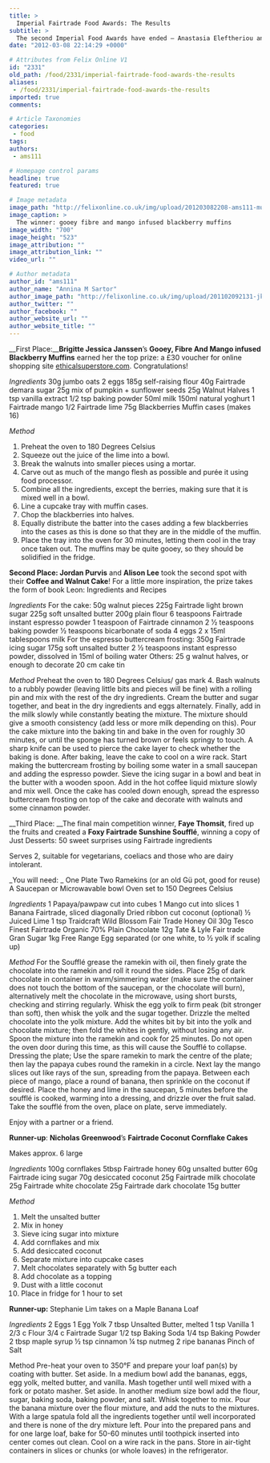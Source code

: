 ```yaml
---
title: >
  Imperial Fairtrade Food Awards: The Results
subtitle: >
  The second Imperial Food Awards have ended – Anastasia Eleftheriou and Michael Krestas sift through the entries in search of Imperial’s best cookery maestros
date: "2012-03-08 22:14:29 +0000"

# Attributes from Felix Online V1
id: "2331"
old_path: /food/2331/imperial-fairtrade-food-awards-the-results
aliases:
 - /food/2331/imperial-fairtrade-food-awards-the-results
imported: true
comments:

# Article Taxonomies
categories:
 - food
tags:
authors:
 - ams111

# Homepage control params
headline: true
featured: true

# Image metadata
image_path: "http://felixonline.co.uk/img/upload/201203082208-ams111-muffin.jpg"
image_caption: >
  The winner: gooey fibre and mango infused blackberry muffins
image_width: "700"
image_height: "523"
image_attribution: ""
image_attribution_link: ""
video_url: ""

# Author metadata
author_id: "ams111"
author_name: "Annina M Sartor"
author_image_path: "http://felixonline.co.uk/img/upload/201102092131-jk708-FelixPro.jpg"
author_twitter: ""
author_facebook: ""
author_website_url: ""
author_website_title: ""
---
```


__First Place:____Brigitte Jessica Janssen__’s __Gooey, Fibre And Mango infused Blackberry Muffins__ earned her the top prize: a £30 voucher for online shopping site [ethicalsuperstore.com](http://ethicalsuperstore.com). Congratulations!

_Ingredients_
 30g jumbo oats
 2 eggs
 185g self-raising flour
 40g Fairtrade demara sugar
 25g mix of pumpkin + sunflower seeds
 25g Walnut Halves
 1 tsp vanilla extract
 1/2 tsp baking powder
 50ml milk
 150ml natural yoghurt
 1 Fairtrade mango
 1/2 Fairtrade lime
 75g Blackberries
 Muffin cases (makes 16)

_Method_
 1. Preheat the oven to 180 Degrees Celsius
 2. Squeeze out the juice of the lime into a bowl.
 3. Break the walnuts into smaller pieces using a mortar.
 4. Carve out as much of the mango flesh as possible and purée it using food processor.
 5. Combine all the ingredients, except the berries, making sure that it is mixed well in a bowl.
 6. Line a cupcake tray with muffin cases.
 7. Chop the blackberries into halves.
 8. Equally distribute the batter into the cases adding a few blackberries into the cases as this is done so that they are in the middle of the muffin.
 9. Place the tray into the oven for 30 minutes, letting them cool in the tray once taken out. The muffins may be quite gooey, so they should be solidified in the fridge.

__Second Place: Jordan Purvis__ and __Alison Lee__ took the second spot with their __Coffee and Walnut Cake__! For a little more inspiration, the prize takes the form of book Leon: Ingredients and Recipes

_Ingredients_
 For the cake:
 50g walnut pieces
 225g Fairtrade light brown sugar
 225g soft unsalted butter
 200g plain flour
 6 teaspoons Fairtrade instant espresso powder
 1 teaspoon of Fairtrade cinnamon
 2 1⁄2 teaspoons baking powder
 1⁄2 teaspoons bicarbonate of soda
 4 eggs
 2 x 15ml tablespoons milk
 For the espresso buttercream frosting:
 350g Fairtrade icing sugar
 175g soft unsalted butter
 2 1⁄2 teaspoons instant espresso powder, dissolved in 15ml of boiling water
 Others:
 25 g walnut halves, or enough to decorate 20 cm cake tin

_Method_
 Preheat the oven to 180 Degrees Celsius/ gas mark 4. Bash walnuts to a rubbly powder (leaving little bits and pieces will be fine) with a rolling pin and mix with the rest of the dry ingredients.
 Cream the butter and sugar together, and beat in the dry ingredients and eggs alternately.
 Finally, add in the milk slowly while constantly beating the mixture. The mixture should give a smooth consistency (add less or more milk depending on this).
 Pour the cake mixture into the baking tin and bake in the oven for roughly 30 minutes, or until the sponge has turned brown or feels springy to touch. A sharp knife can be used to pierce the cake layer to check whether the baking is done.
 After baking, leave the cake to cool on a wire rack.
 Start making the buttercream frosting by boiling some water in a small saucepan and adding the espresso powder.
 Sieve the icing sugar in a bowl and beat in the butter with a wooden spoon. Add in the hot coffee liquid mixture slowly and mix well.
 Once the cake has cooled down enough, spread the espresso buttercream frosting on top of the cake and decorate with walnuts and some cinnamon powder.

__Third Place: __The final main competition winner, __Faye Thomsit__, fired up the fruits and created a __Foxy Fairtrade Sunshine Soufflé__, winning a copy of Just Desserts: 50 sweet surprises using Fairtrade ingredients

Serves 2, suitable for vegetarians, coeliacs and those who are dairy intolerant.

_You will need: _
 One Plate
 Two Ramekins (or an old Gü pot, good for reuse)
 A Saucepan or Microwavable bowl
 Oven set to 150 Degrees Celsius

_Ingredients_
 1 Papaya/pawpaw cut into cubes
 1 Mango cut into slices
 1 Banana Fairtrade, sliced diagonally
 Dried ribbon cut coconut (optional)
 ½ Juiced Lime
 1 tsp Traidcraft Wild Blossom Fair Trade Honey
 Oil
 30g Tesco Finest Fairtrade Organic 70% Plain Chocolate
 12g Tate & Lyle Fair trade Gran Sugar 1kg
 Free Range Egg separated
 (or one white, to ½ yolk if scaling up)

_Method_
 For the Soufflé grease the ramekin with oil, then finely grate the chocolate into the ramekin and roll it round the sides.
 Place 25g of dark chocolate in container in warm/simmering water (make sure the container does not touch the bottom of the saucepan, or the chocolate will burn), alternatively melt the chocolate in the microwave, using short bursts, checking and stirring regularly.
 Whisk the egg yolk to firm peak (bit stronger than soft), then whisk the yolk and the sugar together. Drizzle the melted chocolate into the yolk mixture. Add the whites bit by bit into the yolk and chocolate mixture; then fold the whites in gently, without losing any air.
 Spoon the mixture into the ramekin and cook for 25 minutes.
 Do not open the oven door during this time, as this will cause the Soufflé to collapse.
 Dressing the plate; Use the spare ramekin to mark the centre of the plate; then lay the papaya cubes round the ramekin in a circle. Next lay the mango slices out like rays of the sun, spreading from the papaya. Between each piece of mango, place a round of banana, then sprinkle on the coconut if desired.
 Place the honey and lime in the saucepan, 5 minutes before the soufflé is cooked, warming into a dressing, and drizzle over the fruit salad. Take the soufflé from the oven, place on plate, serve immediately.

Enjoy with a partner or a friend.

__Runner-up__: __Nicholas Greenwood__’s __Fairtrade Coconut Cornflake Cakes__

Makes approx. 6 large

_Ingredients_
 100g cornflakes
 5tbsp Fairtrade honey
 60g unsalted butter
 60g Fairtrade icing sugar
 70g desiccated coconut
 25g Fairtrade milk chocolate
 25g Fairtrade white chocolate
 25g Fairtrade dark chocolate
 15g butter

_Method_
 1. Melt the unsalted butter
 2. Mix in honey
 3. Sieve icing sugar into mixture
 4. Add cornflakes and mix
 5. Add desiccated coconut
 6. Separate mixture into cupcake cases
 7. Melt chocolates separately with 5g butter each
 8. Add chocolate as a topping
 9. Dust with a little coconut
 10. Place in fridge for 1 hour to set

__Runner-up:__ Stephanie Lim takes on a Maple Banana Loaf

_Ingredients_
 2 Eggs
 1 Egg Yolk
 7 tbsp Unsalted Butter, melted
 1 tsp Vanilla
 1 2/3 c Flour
 3/4 c Fairtrade Sugar
 1/2 tsp Baking Soda
 1/4 tsp Baking Powder
 2 tbsp maple syrup
 ½ tsp cinnamon
 ¼ tsp nutmeg
 2 ripe bananas
 Pinch of Salt

Method
 Pre-heat your oven to 350°F and prepare your loaf pan(s) by coating with butter. Set aside. In a medium bowl add the bananas, eggs, egg yolk, melted butter, and vanilla. Mash together until well mixed with a fork or potato masher. Set aside. In another medium size bowl add the flour, sugar, baking soda, baking powder, and salt. Whisk together to mix. Pour the banana mixture over the flour mixture, and add the nuts to the mixtures. With a large spatula fold all the ingredients together until well incorporated and there is none of the dry mixture left. Pour into the prepared pans and for one large loaf, bake for 50-60 minutes until toothpick inserted into center comes out clean. Cool on a wire rack in the pans. Store in air-tight containers in slices or chunks (or whole loaves) in the refrigerator.

